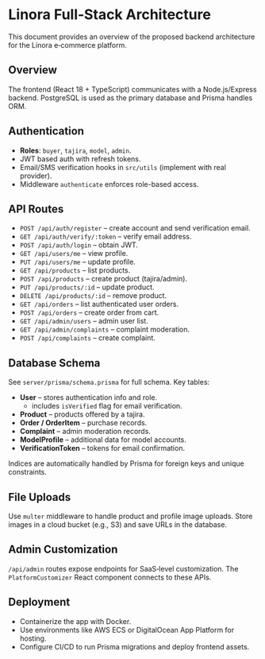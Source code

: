 # Linora Full‑Stack Architecture

This document provides an overview of the proposed backend architecture for the Linora e‑commerce platform.

## Overview
The frontend (React 18 + TypeScript) communicates with a Node.js/Express backend. PostgreSQL is used as the primary database and Prisma handles ORM.

## Authentication
- **Roles**: `buyer`, `tajira`, `model`, `admin`.
- JWT based auth with refresh tokens.
- Email/SMS verification hooks in `src/utils` (implement with real provider).
- Middleware `authenticate` enforces role-based access.

## API Routes
- `POST /api/auth/register` – create account and send verification email.
- `GET /api/auth/verify/:token` – verify email address.
- `POST /api/auth/login` – obtain JWT.
- `GET /api/users/me` – view profile.
- `PUT /api/users/me` – update profile.
- `GET /api/products` – list products.
- `POST /api/products` – create product (tajira/admin).
- `PUT /api/products/:id` – update product.
- `DELETE /api/products/:id` – remove product.
- `GET /api/orders` – list authenticated user orders.
- `POST /api/orders` – create order from cart.
- `GET /api/admin/users` – admin user list.
- `GET /api/admin/complaints` – complaint moderation.
- `POST /api/complaints` – create complaint.

## Database Schema
See `server/prisma/schema.prisma` for full schema. Key tables:
- **User** – stores authentication info and role.
  - includes `isVerified` flag for email verification.
- **Product** – products offered by a tajira.
- **Order / OrderItem** – purchase records.
- **Complaint** – admin moderation records.
- **ModelProfile** – additional data for model accounts.
- **VerificationToken** – tokens for email confirmation.

Indices are automatically handled by Prisma for foreign keys and unique constraints.

## File Uploads
Use `multer` middleware to handle product and profile image uploads. Store images in a cloud bucket (e.g., S3) and save URLs in the database.

## Admin Customization
`/api/admin` routes expose endpoints for SaaS‑level customization. The `PlatformCustomizer` React component connects to these APIs.

## Deployment
- Containerize the app with Docker.
- Use environments like AWS ECS or DigitalOcean App Platform for hosting.
- Configure CI/CD to run Prisma migrations and deploy frontend assets.


